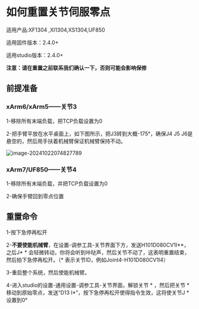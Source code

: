# 如何重置关节伺服零点

适用产品:XF1304 ,XI1304,XS1304,UF850

适用固件版本：2.4.0+

适用studio版本：2.4.0+

__注意：请在重置之前联系我们确认一下，否则可能会影响保修__

## 前提准备

### xArm6/xArm5——关节3

1-移除所有末端负载，把TCP负载设置为0

2-把手臂平放在水平桌面上，如下图所示，把J3转到大概-175°，确保J4 J5 J6是悬空的，然后用手扶着机械臂保证机械臂保持不动。



![image-20241022074827789](C:\Users\Kristin\AppData\Roaming\Typora\typora-user-images\image-20241022074827789.png)

### xArm7/UF850——关节4

1-移除所有末端负载，并把TCP负载设置为0

2-确保手臂回到零点位置



## 重置命令

1-按下急停再松开

2-__不要使能机械臂__，在设置-调参工具-关节界面下方，发送H101D080CV1I**，之后J* * 会轻微转动，你将会听到咔哒声，然后关节不动了，这表明重置结束，然后拍下急停再松开。（* 表示关节ID，例如Joint4-H101D080CV1I4）

3-重启整个系统，然后使能机械臂。

4-进入studio的设置-通用设置-调参工具-关节界面，解锁关节 * ，然后把关节 * 移动到原始零点，发送“D13 I*”，按下急停再松开使得指令生效，这将使关节J *设置到0°
